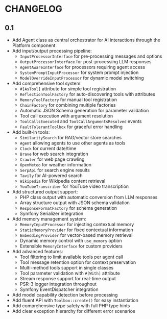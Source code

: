 CHANGELOG
=========

0.1
---

 * Add Agent class as central orchestrator for AI interactions through the Platform component
 * Add input/output processing pipeline:
   - `InputProcessorInterface` for pre-processing messages and options
   - `OutputProcessorInterface` for post-processing LLM responses
   - `AgentAwareInterface` for processors requiring agent access
   - `SystemPromptInputProcessor` for system prompt injection
   - `ModelOverrideInputProcessor` for dynamic model switching
 * Add comprehensive tool system:
   - `#[AsTool]` attribute for simple tool registration
   - `ReflectionToolFactory` for auto-discovering tools with attributes
   - `MemoryToolFactory` for manual tool registration
   - `ChainFactory` for combining multiple factories
   - Automatic JSON Schema generation for parameter validation
   - Tool call execution with argument resolution
   - `ToolCallsExecuted` and `ToolCallArgumentsResolved` events
   - `FaultTolerantToolbox` for graceful error handling
 * Add built-in tools:
   - `SimilaritySearch` for RAG/vector store searches
   - `Agent` allowing agents to use other agents as tools
   - `Clock` for current date/time
   - `Brave` for web search integration
   - `Crawler` for web page crawling
   - `OpenMeteo` for weather information
   - `SerpApi` for search engine results
   - `Tavily` for AI-powered search
   - `Wikipedia` for Wikipedia content retrieval
   - `YouTubeTranscriber` for YouTube video transcription
 * Add structured output support:
   - PHP class output with automatic conversion from LLM responses
   - Array structure output with JSON schema validation
   - `ResponseFormatFactory` for schema generation
   - Symfony Serializer integration
 * Add memory management system:
   - `MemoryInputProcessor` for injecting contextual memory
   - `StaticMemoryProvider` for fixed contextual information
   - `EmbeddingProvider` for vector-based memory retrieval
   - Dynamic memory control with `use_memory` option
   - Extensible `MemoryInterface` for custom providers
 * Add advanced features:
   - Tool filtering to limit available tools per agent call
   - Tool message retention option for context preservation
   - Multi-method tools support in single classes
   - Tool parameter validation with `#[With]` attribute
   - Stream response support for real-time output
   - PSR-3 logger integration throughout
   - Symfony EventDispatcher integration
 * Add model capability detection before processing
 * Add fluent API with `Toolbox::create()` for easy instantiation
 * Add comprehensive type safety with full PHP type hints
 * Add clear exception hierarchy for different error scenarios